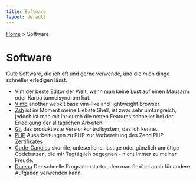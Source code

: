 ```yaml
---
title: Software
layout: default
---
```

[Home](/) > Software

# Software

Gute Software, die ich oft und gerne verwende, und die mich dinge schneller
erledigen lässt.

- [Vim](vim.html) der beste Editor der Welt, wenn man keine Lust auf einen
  Mausarm oder Karpaltunnelsyndrom hat.
- [Vimb][] another webkit base vim-like and lightweight browser
- [Zsh](shells.html) ist im Moment meine Liebste Shell, ist zwar sehr
  umfangreich, jedoch ist man mit ihr durch die netten Features schneller bei
  der Erledigung der alltäglichen Arbeiten.
- [Git](git.html) das produktivste Versionkontrollsystem, das ich kenne.
- [PHP](php/index.html) Ausarbeitungen zu PHP zur Vorbereitung des Zend PHP
  Zertifikates
- [Code-Candies](code-candies.html) skurrile, unleserliche, lustige oder gänzlich
  unnötige Codebatzen, die mir Tagtäglich begegnen - nicht immer zu meiner
  Freude.
- [Dmenu](dmenu.html) Der schnelle Programmstarter, den man flexibel auch für
  andere Aufgaben verwenden kann.

[vimb]:    http://fanglingsu.github.io/vimb/ "Vimb - Vim-like webkit browser"
